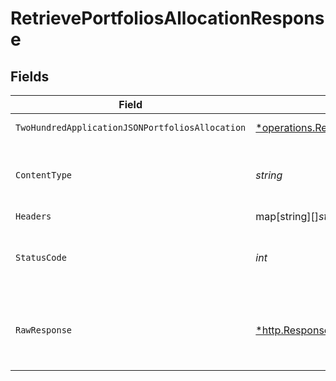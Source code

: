 # RetrievePortfoliosAllocationResponse


## Fields

| Field                                                                                                                                              | Type                                                                                                                                               | Required                                                                                                                                           | Description                                                                                                                                        |
| -------------------------------------------------------------------------------------------------------------------------------------------------- | -------------------------------------------------------------------------------------------------------------------------------------------------- | -------------------------------------------------------------------------------------------------------------------------------------------------- | -------------------------------------------------------------------------------------------------------------------------------------------------- |
| `TwoHundredApplicationJSONPortfoliosAllocation`                                                                                                    | [*operations.RetrievePortfoliosAllocationPortfoliosAllocation](../../../pkg/models/operations/retrieveportfoliosallocationportfoliosallocation.md) | :heavy_minus_sign:                                                                                                                                 | Portfolios allocation                                                                                                                              |
| `ContentType`                                                                                                                                      | *string*                                                                                                                                           | :heavy_check_mark:                                                                                                                                 | HTTP response content type for this operation                                                                                                      |
| `Headers`                                                                                                                                          | map[string][]*string*                                                                                                                              | :heavy_minus_sign:                                                                                                                                 | N/A                                                                                                                                                |
| `StatusCode`                                                                                                                                       | *int*                                                                                                                                              | :heavy_check_mark:                                                                                                                                 | HTTP response status code for this operation                                                                                                       |
| `RawResponse`                                                                                                                                      | [*http.Response](https://pkg.go.dev/net/http#Response)                                                                                             | :heavy_minus_sign:                                                                                                                                 | Raw HTTP response; suitable for custom response parsing                                                                                            |